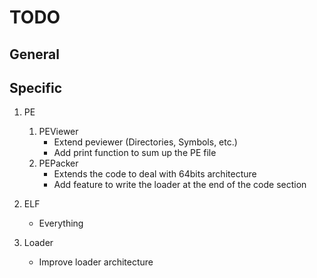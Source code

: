 TODO
====

General
-------

Specific
--------

1. PE
    1. PEViewer
        * Extend peviewer (Directories, Symbols, etc.)
        * Add print function to sum up the PE file
    2. PEPacker
        * Extends the code to deal with 64bits architecture
        * Add feature to write the loader at the end of the code section

2. ELF
    * Everything

3. Loader
    * Improve loader architecture
